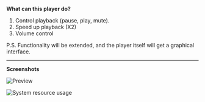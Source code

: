 **What can this player do?**

1. Control playback (pause, play, mute).
2. Speed up playback (X2)
3. Volume control

P.S. Functionality will be extended, and the player itself will get a graphical interface.

---

**Screenshots**

![Preview](SPlayer/screenshots/example.png)

![System resource usage](SPlayer/screenshots/system_resource_usage.png)